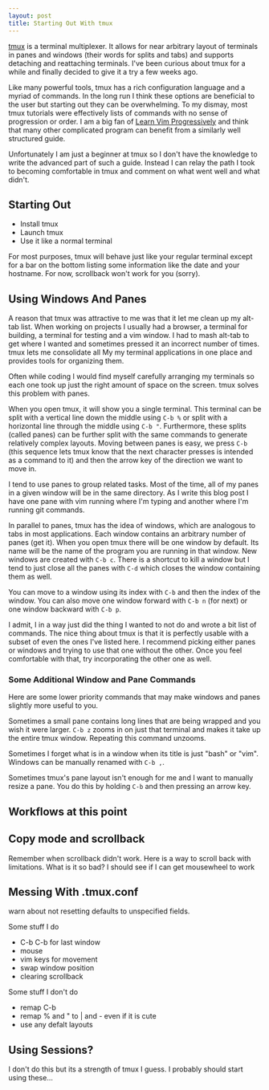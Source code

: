 ```yaml
---
layout: post
title: Starting Out With tmux
---
```


[tmux](https://tmux.github.io/) is a terminal multiplexer. It allows for near
arbitrary layout of terminals in panes and windows (their words for splits and
tabs) and supports detaching and reattaching terminals. I've been curious
about tmux for a while and finally decided to give it a try a few weeks ago. 

Like many powerful tools, tmux has a rich configuration language and a myriad of
commands. In the long run I think these options are beneficial to the user but
starting out they can be overwhelming.  To my dismay, most tmux tutorials were
effectively lists of commands with no sense of progression or order.  I am a big
fan of 
[Learn Vim Progressively](http://yannesposito.com/Scratch/en/blog/Learn-Vim-Progressively/)
and think that many other complicated program can benefit from a similarly well
structured guide.

Unfortunately I am just a beginner at tmux so I don't have the knowledge to
write the advanced part of such a guide. Instead I can relay the path I took to
becoming comfortable in tmux and comment on what went well and what didn't.

## Starting Out
 - Install tmux
 - Launch tmux
 - Use it like a normal terminal

For most purposes, tmux will behave just like your regular terminal except for a
bar on the bottom listing some information like the date and your hostname. For
now, scrollback won't work for you (sorry).

## Using Windows And Panes
A reason that tmux was attractive to me was that it let me clean up my alt-tab
list. When working on projects I usually had a browser, a terminal for building,
a terminal for testing and a vim window. I had to mash alt-tab to get where I
wanted and sometimes pressed it an incorrect number of times. tmux lets me
consolidate all My my terminal applications in one place and provides tools for
organizing them.

Often while coding I would find myself carefully arranging my terminals so each
one took up just the right amount of space on the screen. tmux solves this
problem with panes.

When you open tmux, it will show you a single terminal. This terminal can be 
split with a vertical line down the middle using `C-b %` or split with a
horizontal line through the middle using `C-b "`. Furthermore, these splits
(called panes) can be further split with the same commands to generate
relatively complex layouts. Moving between panes is easy, we press `C-b` (this
sequence lets tmux know that the next character presses is intended as a command
to it) and then the arrow key of the direction we want to move in. 

I tend to use panes to group related tasks. Most of the time, all of my panes in
a given window will be in the same directory. As I write this blog post I have
one pane with vim running where I'm typing and another where I'm running git
commands.

In parallel to panes, tmux has the idea of windows, which are analogous to tabs
in most applications. Each window contains an arbitrary number of panes (get
it). When you open tmux there will be one window by default. Its name will be
the name of the program you are running in that window. New windows are created
with `C-b c`. There is a shortcut to kill a window but I tend to just close all
the panes with `C-d` which closes the window containing them as well.

You can move to a window using its index with  `C-b` and then the index of the
window.  You can also move one window forward with `C-b n` (for next) or one
window backward with `C-b p`.

I admit, I in a way just did the thing I wanted to not do and wrote a bit list
of commands. The nice thing about tmux is that it is perfectly usable with a
subset of even the ones I've listed here. I recommend picking either panes or
windows and trying to use that one without the other. Once you feel comfortable
with that, try incorporating the other one as well.

### Some Additional Window and Pane Commands
Here are some lower priority commands that may make windows and panes slightly
more useful to you. 

Sometimes a small pane contains long lines that are being wrapped and you wish
it were larger. `C-b z` zooms in on just that terminal and makes it take up the
entire tmux window. Repeating this command unzooms. 

Sometimes I forget what is in a window when its title is just "bash" or "vim".
Windows can be manually renamed with `C-b ,`.

Sometimes tmux's pane layout isn't enough for me and I want to manually resize
a pane. You do this by holding `C-b` and then pressing an arrow key.

## Workflows at this point


## Copy mode and scrollback
Remember when scrollback didn't work. Here is a way to scroll back with
limitations. What is it so bad? I should see if I can get mousewheel to work

## Messing With .tmux.conf
warn about not resetting defaults to unspecified fields.

Some stuff I do
 - C-b C-b for last window
 - mouse
 - vim keys for movement
 - swap window position
 - clearing scrollback

Some stuff I don't do
 - remap C-b
 - remap % and " to | and - even if it is cute
 - use any defalt layouts
## Using Sessions?
I don't do this but its a strength of tmux I guess.
I probably should start using these...
